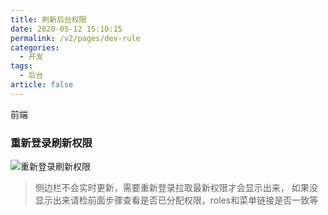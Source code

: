 ```yaml
---
title: 刷新后台权限
date: 2020-05-12 15:10:15
permalink: /v2/pages/dev-rule
categories: 
  - 开发
tags: 
  - 后台
article: false
---
```


前端

### 重新登录刷新权限

<img :src="$withBase('/img-v2/dev/adminweblogout.jpg')" alt="重新登录刷新权限">

> 侧边栏不会实时更新，需要重新登录拉取最新权限才会显示出来，
> 如果没显示出来请检前面步骤查看是否已分配权限，roles和菜单链接是否一致等

